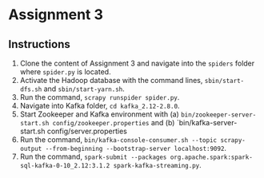# Assignment 3

## Instructions

1. Clone the content of Assignment 3 and navigate into the `spiders` folder where `spider.py` is located.
2. Activate the Hadoop database with the command lines, `sbin/start-dfs.sh` and `sbin/start-yarn.sh`.
3. Run the command, `scrapy runspider spider.py`.
4. Navigate into Kafka folder, `cd kafka_2.12-2.8.0`.
5. Start Zookeeper and Kafka environment with (a) `bin/zookeeper-server-start.sh config/zookeeper.properties` and (b) `bin/kafka-server-start.sh config/server.properties
6. Run the command, `bin/kafka-console-consumer.sh --topic scrapy-output --from-beginning --bootstrap-server localhost:9092`.
7. Run the command, `spark-submit --packages org.apache.spark:spark-sql-kafka-0-10_2.12:3.1.2 spark-kafka-streaming.py`.